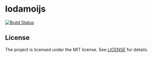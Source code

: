 lodamoijs
========

[![Build Status](https://travis-ci.org/theborakompanioni/lodamoijs.svg?branch=master)](https://travis-ci.org/theborakompanioni/lodamoijs)

License
-------

The project is licensed under the MIT license. See
[LICENSE](https://github.com/theborakompanioni/lodamoijs/blob/master/LICENSE) for details.
